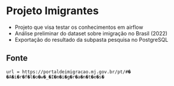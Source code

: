 # Projeto Imigrantes


- Projeto que visa testar os conhecimentos em airflow
- Análise preliminar do dataset sobre imigração no Brasil (2022)
- Exportação do resultado da subpasta pesquisa no PostgreSQL

## Fonte

    url = https://portaldeimigracao.mj.gov.br/pt/#� �A�i�r�f�l�o�w�_�I�m�i�g�r�a�n�t�e�s�
